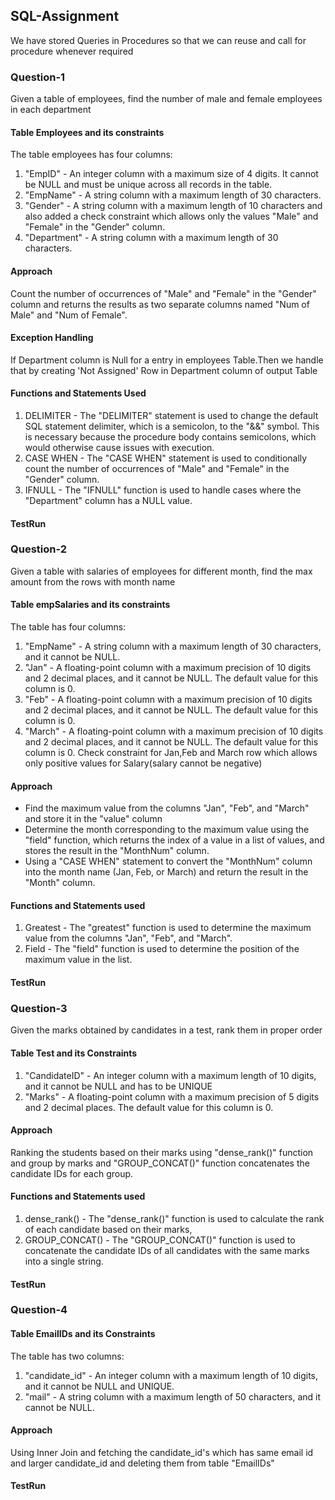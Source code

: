 ##  SQL-Assignment
We have stored Queries in Procedures so that we can reuse and call for procedure whenever required
### Question-1
Given a table of employees, find the number of male and female employees in each department 
#### Table Employees and its constraints
The table employees has four columns:
1.  "EmpID" - An integer column with a maximum size of 4 digits. It cannot be NULL and must be unique across all records in the table.
2.  "EmpName" - A string column with a maximum length of 30 characters.
3.  "Gender" - A string column with a maximum length of 10 characters and also added a check constraint which allows only the values "Male" and "Female"  in the "Gender" column.
4.  "Department" - A string column with a maximum length of 30 characters.

#### Approach
 Count the number of occurrences of "Male" and "Female" in the "Gender" column and returns the results as two separate columns named "Num of Male" and "Num of Female".
 #### Exception Handling
  If Department column is Null for a entry in employees Table.Then we handle that by creating 'Not Assigned' Row in Department column of output Table
#### Functions and Statements Used
1. DELIMITER - The "DELIMITER" statement is used to change the default SQL statement delimiter, which is a semicolon, to the "&&" symbol. This is necessary because the procedure body contains semicolons, which would otherwise cause issues with execution.
2. CASE WHEN - The "CASE WHEN" statement is used to conditionally count the number of occurrences of "Male" and "Female" in the "Gender" column.
3. IFNULL - The "IFNULL" function is used to handle cases where the "Department" column has a NULL value.
#### TestRun

### Question-2
Given a table with salaries of employees for different month, find the max amount from the rows with month name
#### Table empSalaries and its constraints
The table has four columns:
1.  "EmpName" - A string column with a maximum length of 30 characters, and it cannot be NULL.
2.  "Jan" - A floating-point column with a maximum precision of 10 digits and 2 decimal places, and it cannot be NULL. The default value for this column is 0.
3.  "Feb" - A floating-point column with a maximum precision of 10 digits and 2 decimal places, and it cannot be NULL. The default value for this column is 0.
4.  "March" - A floating-point column with a maximum precision of 10 digits and 2 decimal places, and it cannot be NULL. The default value for this column is 0.
Check constraint for Jan,Feb and March row which allows only positive values for Salary(salary cannot be negative)
#### Approach
-   Find the maximum value from the columns "Jan", "Feb", and "March" and store it in the "value" column 
-  Determine the month corresponding to the maximum value using the "field" function, which returns the index of a value in a list of values, and stores the result in the "MonthNum" column.
- Using a "CASE WHEN" statement to convert the "MonthNum" column into the month name (Jan, Feb, or March) and return the result in the "Month" column.
#### Functions and Statements used
1.  Greatest - The "greatest" function is used to determine the maximum value from the columns "Jan", "Feb", and "March".
2.  Field - The "field" function is used to determine the position of the maximum value in the list.
#### TestRun
### Question-3
Given the marks obtained by candidates in a test, rank them in proper order
#### Table Test and its Constraints
1.  "CandidateID" - An integer column with a maximum length of 10 digits, and it cannot be NULL and has to be UNIQUE
2.  "Marks" - A floating-point column with a maximum precision of 5 digits and 2 decimal places. The default value for this column is 0.
#### Approach
Ranking the students based on their marks  using "dense_rank()" function and group by marks and "GROUP_CONCAT()" function concatenates the candidate IDs for each group.
#### Functions and Statements used
1.  dense_rank() - The "dense_rank()" function is used to calculate the rank of each candidate based on their marks,
2.  GROUP_CONCAT() - The "GROUP_CONCAT()" function is used to concatenate the candidate IDs of all candidates with the same marks into a single string.
#### TestRun

### Question-4
#### Table EmailIDs and its Constraints
The table has two columns:
1.  "candidate_id" - An integer column with a maximum length of 10 digits, and it cannot be NULL and UNIQUE.
2.  "mail" - A string column with a maximum length of 50 characters, and it cannot be NULL.

#### Approach
Using Inner Join and fetching the candidate_id's which has same email id and larger candidate_id and deleting them from table "EmailIDs"
#### TestRun



